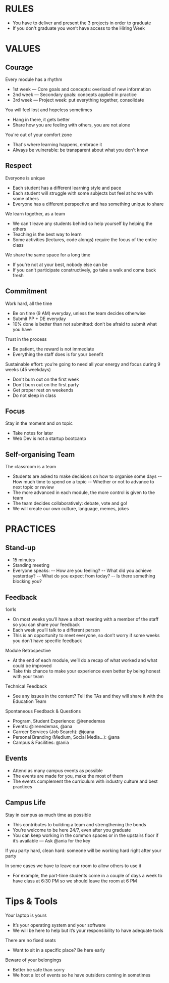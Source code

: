 # RULES

- You have to deliver and present the 3 projects in order to graduate
- If you don't graduate you won’t have access to the Hiring Week

# VALUES

## Courage

Every module has a rhythm
- 1st week — Core goals and concepts: overload of new information
- 2nd week — Secondary goals: concepts applied in practice
- 3rd week — Project week: put everything together, consolidate

You will feel lost and hopeless sometimes
- Hang in there, it gets better
- Share how you are feeling with others, you are not alone

You're out of your comfort zone
- That's where learning happens, embrace it
- Always be vulnerable: be transparent about what you don't know

## Respect

Everyone is unique
- Each student has a different learning style and pace
- Each student will struggle with some subjects but feel at home with some others
- Everyone has a different perspective and has something unique to share

We learn together, as a team
- We can't leave any students behind so help yourself by helping the others
- Teaching is the best way to learn
- Some activities (lectures, code alongs) require the focus of the entire class

We share the same space for a long time
- If you're not at your best, nobody else can be
- If you can't participate constructively, go take a walk and come back fresh

## Commitment

Work hard, all the time
- Be on time (9 AM) everyday, unless the team decides otherwise
- Submit PP + DE everyday
- 10% done is better than not submitted: don’t be afraid to submit what you have

Trust in the process
- Be patient, the reward is not immediate
- Everything the staff does is for your benefit

Sustainable effort: you’re going to need all your energy and focus during 9 weeks (45 weekdays)
- Don't burn out on the first week
- Don't burn out on the first party
- Get proper rest on weekends
- Do not sleep in class

## Focus

Stay in the moment and on topic
- Take notes for later
- Web Dev is not a startup bootcamp

## Self-organising Team

The classroom is a team
- Students are asked to make decisions on how to organise some days
-- How much time to spend on a topic
-- Whether or not to advance to next topic or review
- The more advanced in each module, the more control is given to the team
- The team decides collaboratively: debate, vote and go!
- We will create our own culture, language, memes, jokes

# PRACTICES

## Stand-up

- 15 minutes
- Standing meeting
- Everyone speaks:
-- How are you feeling?
-- What did you achieve yesterday?
-- What do you expect from today?
-- Is there something blocking you?

## Feedback

1on1s
- On most weeks you’ll have a short meeting with a member of the staff so you can share your feedback
- Each week you’ll talk to a different person
- This is an opportunity to meet everyone, so don’t worry if some weeks you don’t have specific feedback

Module Retrospective
- At the end of each module, we’ll do a recap of what worked and what could be improved
- Take this chance to make your experience even better by being honest with your team

Technical Feedback
- See any issues in the content? Tell the TAs and they will share it with the Education Team

Spontaneous Feedback & Questions
- Program, Student Experience: @irenedemas
- Events: @irenedemas, @ana
- Carreer Services (Job Search): @joana
- Personal Branding (Medium, Social Media…): @ana
- Campus & Facilities: @ania

## Events

- Attend as many campus events as possible
- The events are made for you, make the most of them
- The events complement the curriculum with industry culture and best practices

## Campus Life

Stay in campus as much time as possible
- This contributes to building a team and strengthening the bonds
- You’re welcome to be here 24/7, even after you graduate
- You can keep working in the common spaces or in the upstairs floor if it’s available — Ask @ania for the key

If you party hard, clean hard: someone will be working hard right after your party

In some cases we have to leave our room to allow others to use it
- For example, the part-time students come in a couple of days a week to have class at 6:30 PM so we should leave the room at 6 PM


# Tips & Tools

Your laptop is yours
- It’s your operating system and your software
- We will be here to help but it’s your responsibility to have adequate tools

There are no fixed seats
- Want to sit in a specific place? Be here early

Beware of your belongings
- Better be safe than sorry
- We host a lot of events so he have outsiders coming in sometimes


